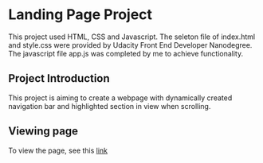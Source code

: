 # Landing Page Project
This project used HTML, CSS and Javascript.
The seleton file of index.html and style.css were provided by Udacity Front End Developer Nanodegree.
The javascript file app.js was completed by me to achieve functionality.

## Project Introduction
This project is aiming to create a webpage with dynamically created navigation bar and highlighted section in view when scrolling.

## Viewing page
To view the page, see this [link](http://index.html.github.io/)
